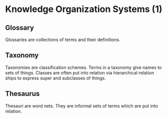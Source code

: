 # Knowledge Organization Systems (1)

## Glossary
<!-- Aliases: Vocabulary -->
Glossaries are collections of terms and their definitions.

## Taxonomy

Taxonomies are classification schemes. Terms in a taxonomy give names to sets of things. Classes are often put into relation via hierarchical relation ships to express super and subclasses of things.

## Thesaurus
Thesauri are word nets. They are informal sets of terms which are put into relation.
